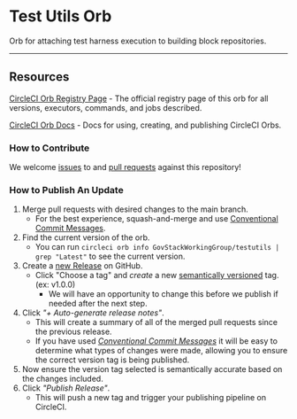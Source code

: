 # Test Utils Orb

<!---
[![CircleCI Build Status](https://circleci.com/gh/GovStackWorkingGroup/test-utils.svg?style=shield "CircleCI Build Status")](https://circleci.com/gh/GovStackWorkingGroup/test-utils) [![CircleCI Orb Version](https://badges.circleci.com/orbs/GovStackWorkingGroup/testutils.svg)](https://circleci.com/orbs/registry/orb/GovStackWorkingGroup/testutils) [![GitHub License](https://img.shields.io/badge/license-MIT-lightgrey.svg)](https://raw.githubusercontent.com/GovStackWorkingGroup/test-utils/master/LICENSE) [![CircleCI Community](https://img.shields.io/badge/community-CircleCI%20Discuss-343434.svg)](https://discuss.circleci.com/c/ecosystem/orbs)

--->
Orb for attaching test harness execution to building block repositories. 

---

## Resources

[CircleCI Orb Registry Page](https://circleci.com/orbs/registry/orb/GovStackWorkingGroup/testutils) - The official registry page of this orb for all versions, executors, commands, and jobs described.

[CircleCI Orb Docs](https://circleci.com/docs/2.0/orb-intro/#section=configuration) - Docs for using, creating, and publishing CircleCI Orbs.

### How to Contribute

We welcome [issues](https://github.com/GovStackWorkingGroup/test-utils/issues) to and [pull requests](https://github.com/GovStackWorkingGroup/test-utils/pulls) against this repository!

### How to Publish An Update
1. Merge pull requests with desired changes to the main branch.
    - For the best experience, squash-and-merge and use [Conventional Commit Messages](https://conventionalcommits.org/).
2. Find the current version of the orb.
    - You can run `circleci orb info GovStackWorkingGroup/testutils | grep "Latest"` to see the current version.
3. Create a [new Release](https://github.com/GovStackWorkingGroup/test-utils/releases/new) on GitHub.
    - Click "Choose a tag" and _create_ a new [semantically versioned](http://semver.org/) tag. (ex: v1.0.0)
      - We will have an opportunity to change this before we publish if needed after the next step.
4.  Click _"+ Auto-generate release notes"_.
    - This will create a summary of all of the merged pull requests since the previous release.
    - If you have used _[Conventional Commit Messages](https://conventionalcommits.org/)_ it will be easy to determine what types of changes were made, allowing you to ensure the correct version tag is being published.
5. Now ensure the version tag selected is semantically accurate based on the changes included.
6. Click _"Publish Release"_.
    - This will push a new tag and trigger your publishing pipeline on CircleCI.